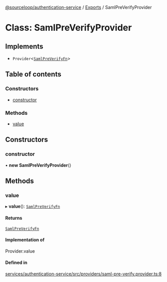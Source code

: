[@sourceloop/authentication-service](../README.md) / [Exports](../modules.md) / SamlPreVerifyProvider

# Class: SamlPreVerifyProvider

## Implements

- `Provider`<[`SamlPreVerifyFn`](../interfaces/SamlPreVerifyFn.md)\>

## Table of contents

### Constructors

- [constructor](SamlPreVerifyProvider.md#constructor)

### Methods

- [value](SamlPreVerifyProvider.md#value)

## Constructors

### constructor

• **new SamlPreVerifyProvider**()

## Methods

### value

▸ **value**(): [`SamlPreVerifyFn`](../interfaces/SamlPreVerifyFn.md)

#### Returns

[`SamlPreVerifyFn`](../interfaces/SamlPreVerifyFn.md)

#### Implementation of

Provider.value

#### Defined in

[services/authentication-service/src/providers/saml-pre-verify.provider.ts:8](https://github.com/codeweb05/repo1/blob/a4cf318/services/authentication-service/src/providers/saml-pre-verify.provider.ts#L8)
